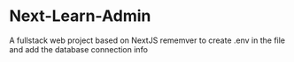 # Next-Learn-Admin

A fullstack web project based on NextJS
rememver to create .env in the file and add the database connection info

